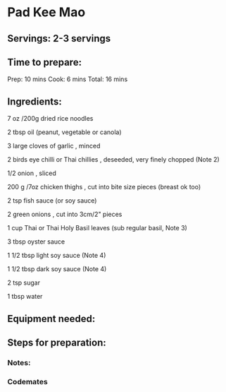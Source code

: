 # Pad Kee Mao

## Servings: 2-3 servings

## Time to prepare: 
Prep: 10 mins  Cook: 6 mins  Total: 16 mins
## Ingredients:
7 oz /200g dried rice noodles

2 tbsp oil (peanut, vegetable or canola)

3 large cloves of garlic , minced

2 birds eye chilli or Thai chillies , deseeded, very finely chopped (Note 2)

1/2 onion , sliced

200 g /7oz chicken thighs , cut into bite size pieces (breast ok too)

2 tsp fish sauce (or soy sauce)

2 green onions , cut into 3cm/2" pieces

1 cup Thai or Thai Holy Basil leaves (sub regular basil, Note 3)

3 tbsp oyster sauce

1 1/2 tbsp light soy sauce (Note 4)

1 1/2 tbsp dark soy sauce (Note 4)

2 tsp sugar

1 tbsp water


## Equipment needed:


## Steps for preparation:



### Notes:



### Codemates #
